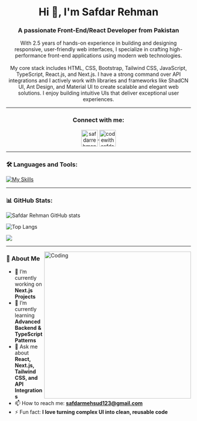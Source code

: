 <h1 align="center">Hi 👋, I'm Safdar Rehman</h1>
<h3 align="center">A passionate Front-End/React Developer from Pakistan</h3>

<p align="center">
With 2.5 years of hands-on experience in building and designing responsive, user-friendly web interfaces, I specialize in crafting high-performance front-end applications using modern web technologies. <br><br>
My core stack includes HTML, CSS, Bootstrap, Tailwind CSS, JavaScript, TypeScript, React.js, and Next.js. I have a strong command over API integrations and I actively work with libraries and frameworks like ShadCN UI, Ant Design, and Material UI to create scalable and elegant web solutions. I enjoy building intuitive UIs that deliver exceptional user experiences.
</p>

---

<h3 align="center">Connect with me:</h3>
<p align="center">
  <a href="https://www.linkedin.com/in/safdarrehman1/" target="blank">
    <img align="center" src="https://upload.wikimedia.org/wikipedia/commons/c/ca/LinkedIn_logo_initials.png" alt="safdarrehman1" height="45" width="45" />
  </a>
  <a href="https://www.instagram.com/codewithsafdar/" target="blank">
    <img align="center" src="https://raw.githubusercontent.com/rahuldkjain/github-profile-readme-generator/master/src/images/icons/Social/instagram.svg" alt="codewithsafdar" height="45" width="45" />
  </a>
</p>

---

### 🛠️ Languages and Tools:
[![My Skills](https://skillicons.dev/icons?i=html,css,bootstrap,tailwind,js,ts,react,nextjs)](https://skillicons.dev)

---

### 📊 GitHub Stats:
![Safdar Rehman GitHub stats](https://github-readme-stats.vercel.app/api?username=safdarrehman1&show_icons=true&theme=dark)

![Top Langs](https://github-readme-stats.vercel.app/api/top-langs/?username=safdarrehman1&theme=dark)

<a href="https://git.io/streak-stats">
  <img src="https://streak-stats.demolab.com?user=safdarrehman1"/>
</a>

---

<img align="right" alt="Coding" width="400" src="https://user-images.githubusercontent.com/74038190/229223263-cf2e4b07-2615-4f87-9c38-e37600f8381a.gif">

### 🚀 About Me

- 🔭 I’m currently working on **Next.js Projects**
- 🌱 I’m currently learning **Advanced Backend & TypeScript Patterns**
- 💬 Ask me about **React, Next.js, Tailwind CSS, and API Integrations**
- 📫 How to reach me: **safdarmehsud123@gmail.com**
- ⚡ Fun fact: **I love turning complex UI into clean, reusable code**
